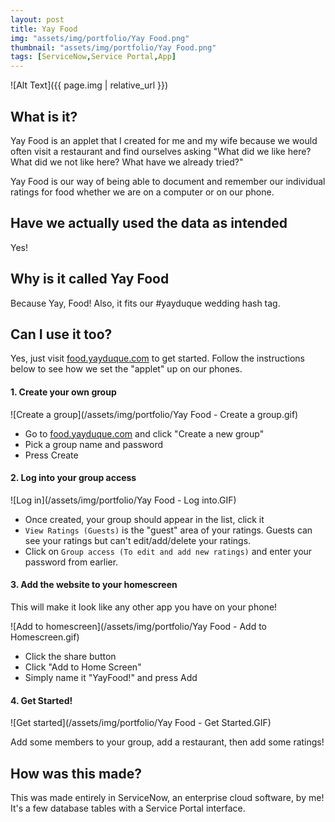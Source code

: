 ```yaml
---
layout: post
title: Yay Food
img: "assets/img/portfolio/Yay Food.png"
thumbnail: "assets/img/portfolio/Yay Food.png"
tags: [ServiceNow,Service Portal,App]
---
```


![Alt Text]({{ page.img | relative_url }})

## What is it?

Yay Food is an applet that I created for me and my wife because we would often visit a restaurant and find ourselves asking "What did we like here? What did we not like here? What have we already tried?"

Yay Food is our way of being able to document and remember our individual ratings for food whether we are on a computer or on our phone.<!--endexcerpt-->

## Have we actually used the data as intended

Yes!

## Why is it called Yay Food

Because Yay, Food! Also, it fits our #yayduque wedding hash tag.

## Can I use it too?

Yes, just visit [food.yayduque.com](http://food.yayduque.com) to get started. Follow the instructions below to see how we set the "applet" up on our phones.

#### 1. Create your own group

![Create a group](/assets/img/portfolio/Yay Food - Create a group.gif)

- Go to [food.yayduque.com](http://food.yayduque.com) and click "Create a new group" 
- Pick a group name and password
- Press Create

#### 2. Log into your group access

![Log in](/assets/img/portfolio/Yay Food - Log into.GIF)

- Once created, your group should appear in the list, click it
- `View Ratings (Guests)` is the "guest" area of your ratings. Guests can see your ratings but can't edit/add/delete your ratings.
- Click on `Group access (To edit and add new ratings)` and enter your password from earlier.

#### 3. Add the website to your homescreen

This will make it look like any other app you have on your phone!

![Add to homescreen](/assets/img/portfolio/Yay Food - Add to Homescreen.gif)

- Click the share button
- Click "Add to Home Screen"
- Simply name it "YayFood!" and press Add

#### 4. Get Started!

![Get started](/assets/img/portfolio/Yay Food - Get Started.GIF)

Add some members to your group, add a restaurant, then add some ratings!

## How was this made?

This was made entirely in ServiceNow, an enterprise cloud software, by me! It's a few database tables with a Service Portal interface.